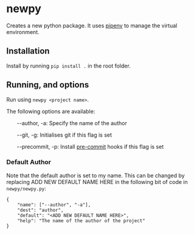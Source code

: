 # newpy
Creates a new python package. It uses [pipenv](https://pipenv.pypa.io/en/latest/) to manage the virtual environment.

## Installation

Install by running `pip install .` in the root folder.

## Running, and options

Run using `newpy <project name>`.

The following options are available:

&nbsp;&nbsp;&nbsp;&nbsp;&nbsp;&nbsp; --author, -a: Specify the name of the author

&nbsp;&nbsp;&nbsp;&nbsp;&nbsp;&nbsp; --git, -g: Initialises git if this flag is set

&nbsp;&nbsp;&nbsp;&nbsp;&nbsp;&nbsp; --precommit, -p: Install [pre-commit](https://pre-commit.com/) hooks if this flag is set


### Default Author

Note that the default author is set to my name. This can be changed by replacing ADD NEW DEFAULT NAME HERE in the following bit of code in `newpy/newpy.py`:

```
{
	"name": ["--author", "-a"],
	"dest": "author",
	"default": "<ADD NEW DEFAULT NAME HERE>",
	"help": "The name of the author of the project"
}
```

